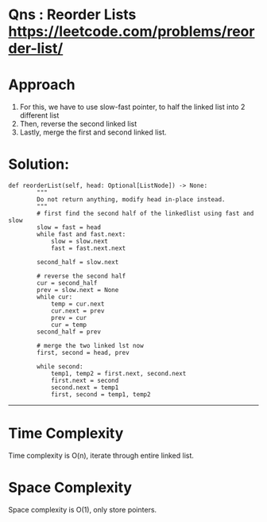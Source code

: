# Qns : Reorder Lists https://leetcode.com/problems/reorder-list/

# Approach
1) For this, we have to use slow-fast pointer, to half the linked list into 2 different list
2) Then, reverse the second linked list
3) Lastly, merge the first and second linked list.

# Solution:
```
def reorderList(self, head: Optional[ListNode]) -> None:
        """
        Do not return anything, modify head in-place instead.
        """
        # first find the second half of the linkedlist using fast and slow
        slow = fast = head
        while fast and fast.next:
            slow = slow.next
            fast = fast.next.next

        second_half = slow.next

        # reverse the second half
        cur = second_half
        prev = slow.next = None
        while cur:
            temp = cur.next
            cur.next = prev
            prev = cur
            cur = temp
        second_half = prev

        # merge the two linked lst now
        first, second = head, prev

        while second:
            temp1, temp2 = first.next, second.next
            first.next = second
            second.next = temp1
            first, second = temp1, temp2
```
---

# Time Complexity
Time complexity is O(n), iterate through entire linked list.

# Space Complexity
Space complexity is O(1), only store pointers.